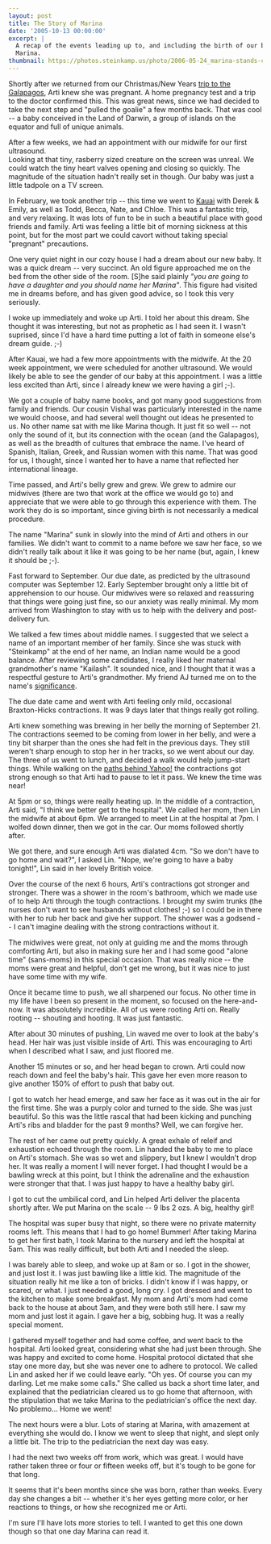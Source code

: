 ```yaml
---
layout: post
title: The Story of Marina
date: '2005-10-13 00:00:00'
excerpt: |
  A recap of the events leading up to, and including the birth of our beautiful
  Marina.
thumbnail: https://photos.steinkamp.us/photo/2006-05-24_marina-stands-crawls/CRW_1056.CRW?size=300x300
---
```


Shortly after we returned from our Christmas/New Years
[trip to the Galapagos](https://photos.steinkamp.us/2004-12-25_galapagos), Arti knew she
was pregnant. A home pregnancy test and a trip to the doctor confirmed this.
This was great news, since we had decided to take the next step and "pulled the
goalie" a few months back. That was cool -- a baby conceived in the Land of
Darwin, a group of islands on the equator and full of unique animals.

After a few weeks, we had an appointment with our midwife for our first ultrasound.  
Looking at that tiny, rasberry sized creature on the screen was unreal. We could
watch the tiny heart valves opening and closing so quickly. The
magnitude of the situation hadn't really set in though. Our baby was just a little
tadpole on a TV screen.

In February, we took another trip -- this time we went to
[Kauai](https://photos.steinkamp.us/2005-02-14_kauai) with Derek & Emily, as well as
Todd, Becca, Nate, and Chloe. This was a fantastic trip, and very relaxing.
It was lots of fun to be in such a beautiful place with good friends and
family. Arti was feeling a little bit of morning sickness at this point, but
for the most part we could cavort without taking special "pregnant"
precautions.

One very quiet night in our cozy house I had a dream about our new baby. It
was a quick dream -- very succinct. An old figure approached me on the bed
from the other side of the room. [S]he said plainly _"you are going to have a daughter and you should name her Marina"_. This figure had visited me in dreams
before, and has given good advice, so I took this very seriously.

I woke up immediately and woke up Arti. I told her about this dream. She thought
it was interesting, but not as prophetic as I had seen it. I wasn't suprised, since
I'd have a hard time putting a lot of faith in someone else's dream guide. ;-)

After Kauai, we had a few more appointments with the midwife. At the 20 week
appointment, we were scheduled for another ultrasound. We would likely be able
to see the gender of our baby at this appointment. I was a little less excited
than Arti, since I already knew we were having a girl ;-).

We got a couple of baby name books, and got many good suggestions from family
and friends. Our cousin Vishal was particularly interested in the name we
would choose, and had several well thought out ideas he presented to us. No
other name sat with me like Marina though. It just fit so well -- not only the
sound of it, but its connection with the ocean (and the Galapagos), as well as
the breadth of cultures that embrace the name. I've heard of Spanish, Italian,
Greek, and Russian women with this name. That was good for us, I thought,
since I wanted her to have a name that reflected her international lineage.

Time passed, and Arti's belly grew and grew. We grew to admire our midwives
(there are two that work at the office we would go to) and appreciate that we
were able to go through this experience with them. The work they do is so
important, since giving birth is not necessarily a medical procedure.

The name "Marina" sunk in slowly into the mind of Arti and others in our families.
We didn't want to commit to a name before we saw her face, so we didn't really talk
about it like it was going to be her name (but, again, I knew it should be ;-).

Fast forward to September. Our due date, as predicted by the ultrasound
computer was September 12. Early September brought only a little bit of
apprehension to our house. Our midwives were so relaxed and reassuring that
things were going just fine, so our anxiety was really minimal. My mom arrived
from Washington to stay with us to help with the delivery and post-delivery
fun.

We talked a few times about middle names. I suggested that we select a name of an
important member of her family. Since she was stuck with "Steinkamp" at the end of
her name, an Indian name would be a good balance. After reviewing some candidates,
I really liked her maternal grandmother's name "Kailash". It sounded nice,
and I thought that it was a respectful gesture to Arti's grandmother. My
friend AJ turned me on to the name's [significance](http://en.wikipedia.org/wiki/Mount_Kailash).

The due date came and went with Arti feeling only mild, occasional
Braxton-Hicks contractions. It was 9 days later that things really got
rolling.

Arti knew something was brewing in her belly the morning of September 21. The contractions
seemed to be coming from lower in her belly, and were a tiny bit sharper than the
ones she had felt in the previous days. They still weren't sharp enough to stop
her in her tracks, so we went about our day. The three of us went to lunch, and
decided a walk would help jump-start things. While walking on the
[paths behind Yahoo!](http://maps.google.com/maps?q=701+first+ave,+sunnyvale,+ca&ll=37.420404,-122.023226&spn=0.004582,0.011579&t=k&hl=en)
the contractions got strong enough so that Arti had to pause to let it pass. We knew the time was near!

At 5pm or so, things were really heating up. In the middle of a contraction,
Arti said, "I think we better get to the hospital". We called her mom, then
Lin the midwife at about 6pm. We arranged to meet Lin at the hospital at 7pm.
I wolfed down dinner, then we got in the car. Our moms followed shortly after.

We got there, and sure enough Arti was dialated 4cm. "So we don't have to go
home and wait?", I asked Lin. "Nope, we're going to have a baby tonight!",
Lin said in her lovely British voice.

Over the course of the next 6 hours, Arti's contractions got stronger and stronger. There
was a shower in the room's bathroom, which we made use of to help Arti through the tough
contractions. I brought my swim trunks (the nurses don't want to see husbands
without clothes! ;-) so I could be in there with her to rub her back and give
her support. The shower was a godsend -- I can't imagine dealing with the strong
contractions without it.

The midwives were great, not only at guiding me and the moms through comforting
Arti, but also in making sure her and I had some good "alone time" (sans-moms)
in this special occasion. That was really nice -- the moms were great and
helpful, don't get me wrong, but it was nice to just have some time with my
wife.

Once it became time to push, we all sharpened our focus. No other time in my life
have I been so present in the moment, so focused on the here-and-now. It was absolutely incredible.
All of us were rooting Arti on. Really rooting -- shouting and hooting. It was just fantastic.

After about 30 minutes of pushing, Lin waved me over to look at the baby's
head. Her hair was just visible inside of Arti. This was encouraging to Arti
when I described what I saw, and just floored me.

Another 15 minutes or so, and her head began to crown. Arti could now reach
down and feel the baby's hair. This gave her even more reason to give another
150% of effort to push that baby out.

I got to watch her head emerge, and saw her face as it was out in the air for
the first time. She was a purply color and turned to the side. She was just
beautiful. So this was the little rascal that had been kicking and punching
Arti's ribs and bladder for the past 9 months? Well, we can forgive her.

The rest of her came out pretty quickly. A great exhale of releif and
exhaustion echoed through the room. Lin handed the baby to me to place on
Arti's stomach. She was so wet and slippery, but I knew I wouldn't drop her.
It was really a moment I will never forget. I had thought I would be a bawling
wreck at this point, but I think the adrenaline and the exhaustion were
stronger that that. I was just happy to have a healthy baby girl.

I got to cut the umbilical cord, and Lin helped Arti deliver the placenta
shortly after. We put Marina on the scale -- 9 lbs 2 ozs. A big, healthy
girl!

The hospital was super busy that night, so there were no private maternity
rooms left. This means that I had to go home! Bummer! After taking Marina to
get her first bath, I took Marina to the nursery and left the hospital at 5am.
This was really difficult, but both Arti and I needed the sleep.

I was barely able to sleep, and woke up at 8am or so. I got in the shower, and
just lost it. I was just bawling like a little kid. The magnitude of the
situation really hit me like a ton of bricks. I didn't know if I was happy,
or scared, or what. I just needed a good, long cry. I got dressed and went to the kitchen
to make some breakfast. My mom and Arti's mom had come back to the house at
about 3am, and they were both still here. I saw my mom and just lost it again.
I gave her a big, sobbing hug. It was a really special moment.

I gathered myself together and had some coffee, and went back to the hospital.
Arti looked great, considering what she had just been through. She was happy
and excited to come home. Hospital protocol dictated that she stay one more
day, but she was never one to adhere to protocol. We called Lin and asked her
if we could leave early. "Oh yes. Of course you can my darling. Let me make
some calls." She called us back a short time later, and explained that the
pediatrician cleared us to go home that afternoon, with the stipulation that we
take Marina to the pediatrician's office the next day. No problemo... Home we
went!

The next hours were a blur. Lots of staring at Marina, with amazement at
everything she would do. I know we went to sleep that night, and slept only a
little bit. The trip to the pediatrician the next day was easy.

I had the next two weeks off from work, which was great. I would have rather
taken three or four or fifteen weeks off, but it's tough to be gone for that
long.

It seems that it's been months since she was born, rather than weeks. Every
day she changes a bit -- whether it's her eyes getting more color, or her
reactions to things, or how she recognized me or Arti.

I'm sure I'll have lots more stories to tell. I wanted to get this one down
though so that one day Marina can read it.
